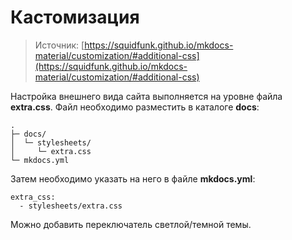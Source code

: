 # Кастомизация

> Источник: [https://squidfunk.github.io/mkdocs-material/customization/#additional-css](https://squidfunk.github.io/mkdocs-material/customization/#additional-css)

Настройка внешнего вида сайта выполняется на уровне файла **extra.css**. Файл необходимо разместить в каталоге **docs**:

```
.
├─ docs/
│  └─ stylesheets/
│     └─ extra.css
└─ mkdocs.yml
```

Затем необходимо указать на него в файле **mkdocs.yml**:

```
extra_css:
  - stylesheets/extra.css

```

Можно добавить переключатель светлой/темной темы.